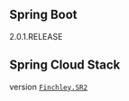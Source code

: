 ## Spring Boot

2.0.1.RELEASE

## Spring Cloud Stack

version [`Finchley.SR2`](https://spring.io/projects/spring-cloud-netflix)
